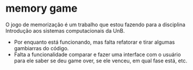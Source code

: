 # memory game
 O jogo de memorização é um trabalho que estou fazendo para a disciplina Introdução aos sistemas computacionais da UnB.
 + Por enquanto está funcionando, mas falta refatorar e tirar algumas gambiarras do código.
 + Falta a funcionalidade comparar e fazer uma interface com o usuário para ele saber se deu game over, se ele venceu, em qual fase está, etc.
 
